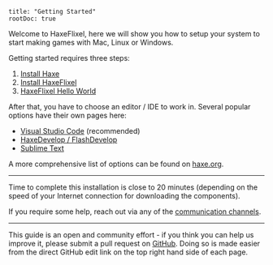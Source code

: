 ```
title: "Getting Started"
rootDoc: true
```

Welcome to HaxeFlixel, here we will show you how to setup your system to start making games with Mac, Linux or Windows.

Getting started requires three steps:

1. [Install Haxe](http://haxe.org/download)
2. [Install HaxeFlixel](/documentation/install-haxeflixel)
3. [HaxeFlixel Hello World](/documentation/hello-world)

After that, you have to choose an editor / IDE to work in. Several popular options have their own pages here:

- [Visual Studio Code](/documentation/visual-studio-code) (recommended)
- [HaxeDevelop / FlashDevelop](/documentation/FlashDevelop)
- [Sublime Text](/documentation/sublime-text)

A more comprehensive list of options can be found on [haxe.org](https://haxe.org/documentation/introduction/editors-and-ides.html).

----

Time to complete this installation is close to 20 minutes (depending on the speed of your Internet connection for downloading the components).

If you require some help, reach out via any of the [communication channels](/documentation/community).

----

This guide is an open and community effort - if you think you can help us improve it, please submit a pull request on 
[GitHub](https://github.com/HaxeFlixel/haxeflixel.com). Doing so is made easier from the direct GitHub edit link on 
the top right hand side of each page.
